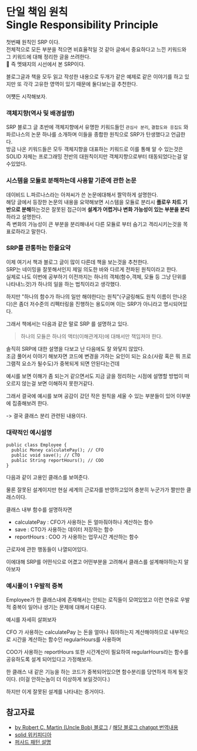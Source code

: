 # 단일 책임 원칙 Single Responsibility Principle
첫번쨰 원칙인 SRP 이다.  
전체적으로 모든 부분을 적으면 비효율적일 것 같아 글에서 중요하다고 느낀 키워드와 그 키워드에 대해 정리한 글을 쓰려한다.  
🐗 즉 멧돼지의 시선에서 본 SRP이다.  

블로그글과 책을 모두 읽고 작성한 내용으로 두개가 같은 예제로 같은 이야기를 하고 있지만 또 각각 고유한 영역이 있기 때문에 둘다보는걸 추천한다.

어쩃든 시작해보자.


### 객체지향(역사 및 배경설명)
SRP 블로그 글 초반에 객체지향에서 유명한 키워드들인 ```관심사 분리```, ```결합도와 응집도``` 와 파르나스의 논문 하나를 소개하며 이들을 종합한 원칙으로 SRP가 탄생했다고 언급한다.  
방금 나온 키워드들은 모두 객체지향을 대표하는 키워드로 이를 통해 알 수 있는것은 SOLID 자체는 프로그래밍 전반의 대원칙이지만 객체지향으로부터 태동되었다는걸 알수있었다.

### 시스템을 모듈로 분해하는데 사용할 기준에 관한 논문
데이비드 L.파르나스라는 아져씨가 쓴 논문에대해서 짤막하게 설명한다.  
해당 글에서 등장한 논문의 내용을 요약해보면 시스템을 모듈로 분리시 **플로우 차트 기반으로 분해**하는것은 잘못된 접근이며 **설계가 어렵거나 변화 가능성이 있는 부분을 분리**하라고 설명한다.  
즉 변화의 가능성이 큰 부분을 분리해내서 다른 모듈로 부터 숨기고 격리시키는것을 목표로하라고 말한다.  

### SRP를 관통하는 한줄요약
이제 여기서 책과 블로그 글이 많이 다른데 책을 보는것을 추천한다.  
SRP는 네이밍을 잘못해서인지 제일 의도한 바와 다르게 전파된 원칙이라고 한다.  
실제로 나도 이번에 공부하기 이전까지는 하나의 객체(함수,객체, 모듈 등 그냥 단위를 나타내느것)가 하나의 일을 하는 법칙이라고 생각했다.

하지만 "하나의 함수가 하나의 일만 해야한다는 원칙"(구글링해도 원칙 이름이 안나온다)은 좀더 저수준의 리펙터링을 진행하는 용도이며 이는 SRP가 아니라고 명시되어있다.  

그래서 책에서는 다음과 같은 말로 SRP 를 설명하고 있다.  
>하나의 모듈은 하나의 액터(이해관계자)에 대해서만 책임져야 한다.

솔직히 SRP에 대한 설명을 다보고 난 다음에도 잘 와닿지 않았다.  
조금 풀어서 이야기 해보자면 코드에 변경을 가하는 요인이 되는 요소(사람 혹은 뭐 프로그램적 요소가 될수도)가 중복되게 되면 안된다는건데 

예시를 보면 이해가 좀 되는거 같으면서도 지금 글을 정리하는 시점에 설명할 방법이 떠오르지 않는걸 보면 이해하지 못한거같다.

그래서 결국에 예시를 보며 공감이 갔던 작은 원칙을 세울 수 있는 부분들이 있어 이부분에 집중해보려 한다.

-> 결국 클래스 분리 관련된 내용이다.

### 대략적인 예시설명
```
public class Employee {
  public Money calculatePay(); // CFO
  public void save(); // CTO
  public String reportHours(); // COO
}
```

다음과 같이 고용인 클래스를 보여준다.

물론 잘못된 설계이지만 현실 세계의 근로자를 반영하고있어 충분히 누군가가 짤만한 클래스이다.

클래스 내부 함수를 설명하자면

- calculatePay : CFO가 사용하는 돈 얼마줘야하나 계산하는 함수
- save : CTO가 사용하는 데이터 저장하는 함수
- reportHours : COO 가 사용하는 업무시간 계산하는 함수

근로자에 관한 행동들이 나열되어있다.

이에대해 SRP를 어떤식으로 어겼고 어떤부분을 고려해서 클래스를 설계해야하는지 알아보자



### 예시풀이 1 우발적 중복

Employee가 한 클래스내에 존재해서는 안되는 로직들이 모여있었고 이런 연유로 우발적 중복이 일어나 생기는 문제에 대해서 다룬다.

예시를 자세히 살펴보자

CFO 가 사용하는 calculatePay 는 돈을 얼마나 줘야하는지 계산해야하므로 내부적으로 시간을 계산하는 함수인 regularHours를 사용하며

COO가 사용하는 reportHours 또한 시간계산이 필요하여 regularHours라는 함수를 공유하도록 설계 되어있다고 가정해보자.

한 클래스 내 같은 기능을 하는 코드가 중복되어있으면 함수분리를 당연하게 하게 될것이다. (이걸 안하는놈이 더 이상하게 보일것이다.)

하지만 이게 잘못된 설계를 나타내는 증거이다.



 




## 참고자료
- [by Robert C. Martin (Uncle Bob) 블로그](https://blog.cleancoder.com/uncle-bob/2014/05/08/SingleReponsibilityPrinciple.html) / [해당 블로그 chatgpt 번역내용](https://chatgpt.com/share/6725d7ce-0298-8005-8352-b86b4a995f45)
- [solid 위키피디아](https://ko.wikipedia.org/wiki/SOLID_(%EA%B0%9D%EC%B2%B4_%EC%A7%80%ED%96%A5_%EC%84%A4%EA%B3%84))
- [퍼사드 패턴 설명](https://refactoring.guru/ko/design-patterns/facade)